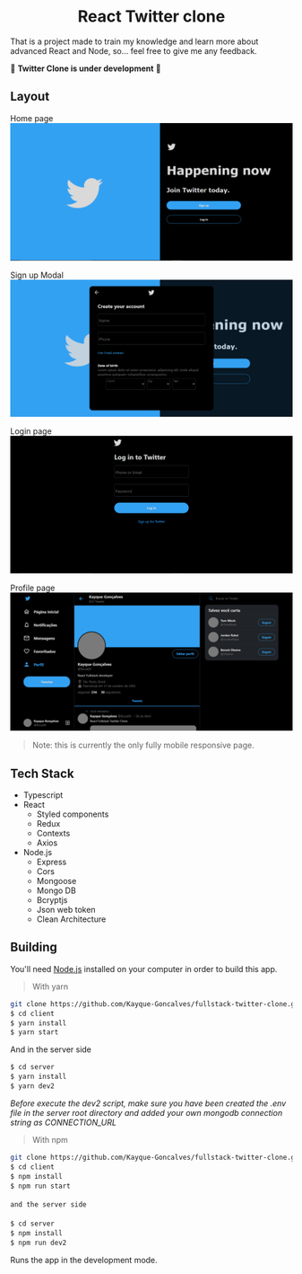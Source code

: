 <h1 align="center">
  React Twitter clone
</h1>

That is a project made to train my knowledge and learn more about advanced React and Node, so... feel free to give me any feedback.

🚧 **Twitter Clone is under development** 🚧

## Layout

Home page
![Home Page](/.github/home.png)

Sign up Modal
![Signup Modal](/.github/signup.png)

Login page
![Login Page](/.github/login.png)

Profile page
![Profile Page](/.github/profile.png)

> Note: this is currently the only fully mobile responsive page.

## Tech Stack

- Typescript
- React
  - Styled components
  - Redux
  - Contexts
  - Axios
- Node.js
  - Express
  - Cors
  - Mongoose
  - Mongo DB
  - Bcryptjs
  - Json web token
  - Clean Architecture

## Building

You'll need [Node.js](https://nodejs.org) installed on your computer in order to build this app.

> With yarn

```bash
git clone https://github.com/Kayque-Goncalves/fullstack-twitter-clone.git
$ cd client
$ yarn install
$ yarn start
```

And in the server side

```bash
$ cd server
$ yarn install
$ yarn dev2
```

_Before execute the dev2 script, make sure you have been created the .env file in the server root directory and added your own mongodb connection string as CONNECTION_URL_

> With npm

```bash
git clone https://github.com/Kayque-Goncalves/fullstack-twitter-clone.git
$ cd client
$ npm install
$ npm run start

and the server side

$ cd server
$ npm install
$ npm run dev2
```

Runs the app in the development mode.<br/>
